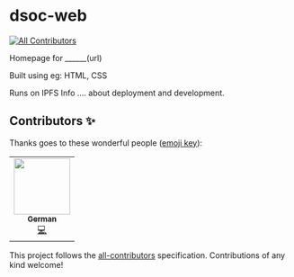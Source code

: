 # dsoc-web
<!-- ALL-CONTRIBUTORS-BADGE:START - Do not remove or modify this section -->
[![All Contributors](https://img.shields.io/badge/all_contributors-1-orange.svg?style=flat-square)](#contributors-)
<!-- ALL-CONTRIBUTORS-BADGE:END -->

Homepage for ______(url)

Built using eg: HTML, CSS

Runs on IPFS
Info .... about deployment and development.

## Contributors ✨

Thanks goes to these wonderful people ([emoji key](https://allcontributors.org/docs/en/emoji-key)):

<!-- ALL-CONTRIBUTORS-LIST:START - Do not remove or modify this section -->
<!-- prettier-ignore-start -->
<!-- markdownlint-disable -->
<table>
  <tr>
    <td align="center"><a href="https://github.com/SkymanOne"><img src="https://avatars.githubusercontent.com/u/17993104?v=4?s=100" width="100px;" alt=""/><br /><sub><b>German</b></sub></a><br /><a href="https://github.com/soton-dsoc/soton-dsoc.github.io/commits?author=SkymanOne" title="Code">💻</a></td>
  </tr>
</table>

<!-- markdownlint-restore -->
<!-- prettier-ignore-end -->

<!-- ALL-CONTRIBUTORS-LIST:END -->

This project follows the [all-contributors](https://github.com/all-contributors/all-contributors) specification. Contributions of any kind welcome!